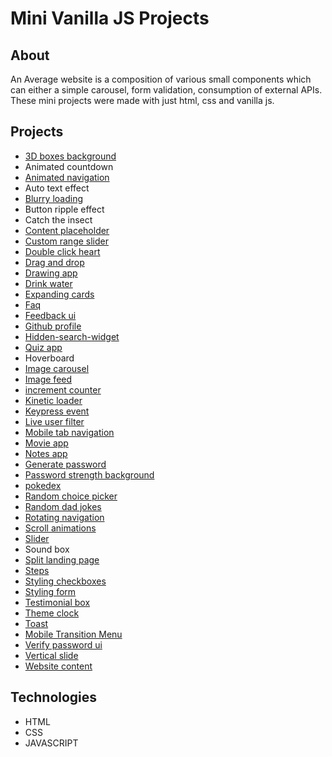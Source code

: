 #  Mini Vanilla JS Projects

## About

An Average website is a composition of various small components which can either a simple carousel, form validation, consumption of external APIs. 
These mini projects were made with just html, css and vanilla js. 

## Projects
- [3D boxes background](https://codepen.io/swilltec/pen/oNBMZJa)
- Animated countdown
- [Animated navigation](https://codepen.io/swilltec/pen/yLgqMZM)
- Auto text effect
- [Blurry loading](https://codepen.io/swilltec/pen/VwPBpGV)
- Button ripple effect
- Catch the insect
- [Content placeholder](https://codepen.io/swilltec/pen/OJWwpYP)
- [Custom range slider](https://codepen.io/swilltec/pen/eYgjvae)
- [Double click heart](https://codepen.io/swilltec/pen/vYgaxww)
- [Drag and drop](https://codepen.io/swilltec/pen/ZELjedX)
- [Drawing app](https://codepen.io/swilltec/pen/oNBMZKJ)
- [Drink water](https://codepen.io/swilltec/pen/yLgqbez)
- [Expanding cards](https://codepen.io/swilltec/pen/vYgamLo)
- [Faq](https://codepen.io/swilltec/pen/VwPBbaJ)
- [Feedback ui](https://codepen.io/swilltec/pen/zYNLwBL)
- [Github profile](https://codepen.io/swilltec/pen/qBRymag)
- [Hidden-search-widget](https://codepen.io/swilltec/pen/OJWwmbN)
- [Quiz app](https://codepen.io/swilltec/full/jOypmQz)
- Hoverboard
- [Image carousel](https://codepen.io/swilltec/pen/ExZpmZd)
- [Image feed](https://codepen.io/swilltec/pen/PoWBmmN)
- [increment counter](https://codepen.io/swilltec/pen/VwPBbWZ)
- [Kinetic loader](https://codepen.io/swilltec/pen/yLgqbXv)
- [Keypress event](https://codepen.io/swilltec/pen/poRZPrp)
- [Live user filter](https://codepen.io/swilltec/pen/dyNjWzx)
- [Mobile tab navigation](https://codepen.io/swilltec/pen/KKaBmXy)
- [Movie app](https://codepen.io/swilltec/full/abpjWGM)
- [Notes app](https://codepen.io/swilltec/pen/XWpBRYo)
- [Generate password](https://codepen.io/swilltec/pen/gOgjWdL)
- [Password strength background](https://codepen.io/swilltec/pen/oNBMWaN)
- [pokedex](https://codepen.io/swilltec/full/XWpBRxO)
- [Random choice picker](https://codepen.io/swilltec/pen/MWJBmZq)
- [Random dad jokes](https://codepen.io/swilltec/pen/gOgjWqg)
- [Rotating navigation](https://codepen.io/swilltec/full/xxgJdMv)
- [Scroll animations](https://codepen.io/swilltec/pen/poRZPYZ)
- [Slider](https://codepen.io/swilltec/pen/dyNjWLY)
- Sound box
- [Split landing page](https://codepen.io/swilltec/full/JjEBNQj)
- [Steps](https://codepen.io/swilltec/pen/eYgjWwx)
- [Styling checkboxes]()
- [Styling form](https://codepen.io/swilltec/pen/zYNLwgQ)
- [Testimonial box](https://codepen.io/swilltec/pen/jOypwNK)
- [Theme clock](https://codepen.io/swilltec/pen/gOgjROR)
- [Toast](https://codepen.io/swilltec/pen/xxgJrbx)
- [Mobile Transition Menu](https://codepen.io/swilltec/pen/KKaBqwx)
- [Verify password ui](https://codepen.io/swilltec/full/RwKBgPK)
- [Vertical slide](https://codepen.io/swilltec/pen/eYgjRNo)
- [Website content](https://codepen.io/swilltec/full/RwKBgWp)

## Technologies
- HTML
- CSS
- JAVASCRIPT
